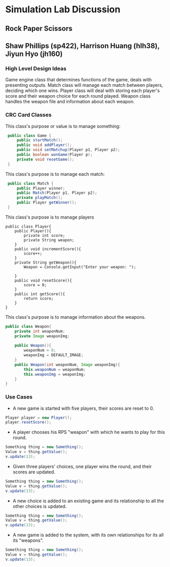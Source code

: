 # Simulation Lab Discussion

## Rock Paper Scissors

## Shaw Phillips (sp422), Harrison Huang (hlh38), Jiyun Hyo (jh160)


### High Level Design Ideas
Game engine class that determines functions of the game, deals with presenting outputs. Match class will manage each match between players, deciding which one wins. Player class will deal with storing each player's score and their weapon choice for each round played. Weapon class handles the weapon file and information about each weapon.

### CRC Card Classes

This class's purpose or value is to manage something:
```java
 public class Game {
     public startMatch();
     public void addPlayer();
     public void setMatchup(Player p1, Player p2);
     public boolean wonGame(Player p);
     private void resetGame();
 }
```

This class's purpose is to manage each match:
```java
 public class Match {
     public Player winner;
     public Match(Player p1, Player p2);
     private playMatch();
     public Player getWinner();
 }
```

This class's purpose is to manage players
```java=
public class Player{    
    public Player(){
        private int score;
        private String weapon;
    }
    public void incrementScore(){
        score++;
    }
    private String getWeapon(){
        Weapon = Console.getInput("Enter your weapon: ");
        
    }
    public void resetScore(){
        score = 0;
    }
    public int getScore(){
        return score;
    }
}
```
This class's purpose is to manage information about the weapons.
```java    
public class Weapon{
    private int weaponNum;
    private Image weaponImg;
    
    public Weapon(){
        weaponNum = 0;
        weaponImg = DEFAULT_IMAGE;
    }
    public Weapon(int weaponNum, Image weaponImg){
        this.weaponNum = weaponNum;
        this.weaponImg = weaponImg;
    }
}
```

### Use Cases

 * A new game is started with five players, their scores are reset to 0.
 ```java
 Player player = new Player();
 player.resetScore();
 ```

 * A player chooses his RPS "weapon" with which he wants to play for this round.
 ```java
 Something thing = new Something();
 Value v = thing.getValue();
 v.update(13);
 ```

 * Given three players' choices, one player wins the round, and their scores are updated.
 ```java
 Something thing = new Something();
 Value v = thing.getValue();
 v.update(13);
 ```

 * A new choice is added to an existing game and its relationship to all the other choices is updated.
 ```java
 Something thing = new Something();
 Value v = thing.getValue();
 v.update(13);
 ```

 * A new game is added to the system, with its own relationships for its all its "weapons".
 ```java
 Something thing = new Something();
 Value v = thing.getValue();
 v.update(13);
 ```

